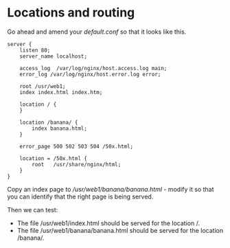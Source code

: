 # Locations and routing

Go ahead and amend your _default.conf_ so that it looks like this.

```Nginx
server {
    listen 80;
    server_name localhost;
    
    access_log  /var/log/nginx/host.access.log main;
    error_log /var/log/nginx/host.error.log error;
    
    root /usr/web1;
    index index.html index.htm;
    
    location / {
    }
    
    location /banana/ {
        index banana.html;
    }
    
    error_page 500 502 503 504 /50x.html;
    
    location = /50x.html {
        root   /usr/share/nginx/html;
    }    
}
```

Copy an index page to _/usr/web1/banana/banana.html_ - modify it so that you can identify that the right page is being served.

Then we can test:

* The file /usr/web1/index.html should be served for the location /.
* The file /usr/web1/banana/banana.html should be served for the location /banana/.
